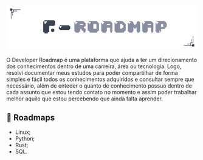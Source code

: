 <p align="center">
	<img src="img/roadmap-logo.png" ></a>
</p>

O Developer Roadmap é uma plataforma que ajuda a ter um direcionamento dos conhecimentos dentro de uma carreira, área ou tecnologia. Logo, resolvi documentar meus estudos para poder compartilhar de forma simples e fácil todos os conhecimentos adquiridos e consultar sempre que necessário, além de enteder o quanto de conhecimento possuo dentro de cada assunto que estou tendo contato no momento e assim poder trabalhar melhor aquilo que estou percebendo que ainda falta aprender.

## 💾 Roadmaps
- Linux;
- Python;
- Rust;
- SQL.

